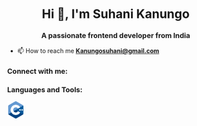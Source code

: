 <h1 align="center">Hi 👋, I'm Suhani Kanungo</h1>
<h3 align="center">A passionate frontend developer from India</h3>

- 📫 How to reach me **Kanungosuhani@gmail.com**

<h3 align="left">Connect with me:</h3>
<p align="left">
</p>

<h3 align="left">Languages and Tools:</h3>
<p align="left"> <a href="https://www.w3schools.com/cpp/" target="_blank" rel="noreferrer"> <img src="https://raw.githubusercontent.com/devicons/devicon/master/icons/cplusplus/cplusplus-original.svg" alt="cplusplus" width="40" height="40"/> </a> </p>
